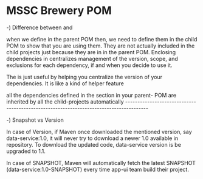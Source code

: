# MSSC Brewery POM


-) Difference between <dependencyManagement> and <dependencies>


<dependencyManagement>

when we define  <dependencyManagement> in the parent POM then,
 we  need to define them in the child POM to show that you are using them. 
 They are not actually included in the child projects just because they are in 
 <dependencyManagement> in the parent POM. Enclosing dependencies in <dependencyManagement>
  centralizes management of the version, scope, and exclusions for each dependency, 
  if and when you decide to use it.

The <dependencyManagement>  is just  useful by helping you centralize the version of your dependencies.
  It is like a kind of helper feature
  
  
<dependencies>
all the dependencies defined in the <dependencies> section in your 
    parent- POM are inherited by all the child-projects automatically
---------------------------------------------------------------------------------------

-) Snapshot vs Version

In case of Version, if Maven once downloaded the mentioned version, say data-service:1.0,
 it will never try to download a newer 1.0 available in repository. To download the updated code,
  data-service version is be upgraded to 1.1.

In case of SNAPSHOT, Maven will automatically fetch the latest SNAPSHOT (data-service:1.0-SNAPSHOT)
 every time app-ui team build their project.
